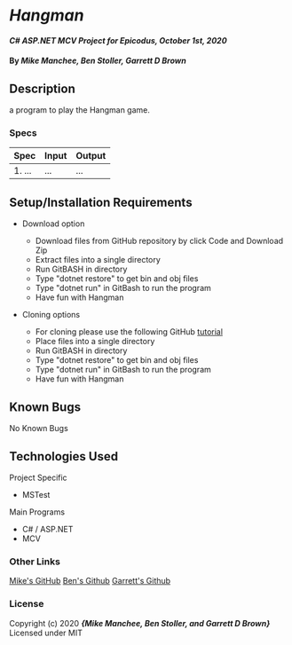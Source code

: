 # _Hangman_

#### _C# ASP.NET MCV Project for Epicodus, October 1st, 2020_

#### By _**Mike Manchee, Ben Stoller, Garrett D Brown**_

## Description

a program to play the Hangman game.

<!-- Brainstorming
Make a program to play the Hangman game. Here's a refresher on the rules. Think carefully about the object(s) you'll use before starting. There are multiple ways to solve this problem.

The computer can generate the words from a pre-set list.
The user can make a Guess by entering a letter into a form. The app should tell them if it's right or wrong, and keep track of how many guesses they have left.
Don't worry about graphics. You can use a collection of 6 images. After the user has made a guess, take them to the /hangman page. If the user has one wrong guess, show the first image. If they have 2 wrong guesses, show the second image, etc.
On the /hangman page, display the letters they have guessed correctly so far, just like above: b _ b b _ _
Also, display the letters they have guessed incorrectly, and how many guesses they have left.
Make sure to display messages telling the user whether they've guessed correctly or incorrectly. Then a "Game Over" message if they're out of guesses.
Don't allow duplicate guesses. If the user tries to guess the same letter twice they should be told to try again.
Try to change the color of an element on your /hangman page based on whether the guess was right or wrong. Play around with changing the layout of your template file based on whether a guess is right or wrong, and whether or not the game is over.
Bonus: make it two-player! Create a new form page where one user can choose a word for the other user to guess.
 -->
### Specs
| Spec | Input | Output |
| :-------------     | :------------- | :------------- |
|  1.  ... | ... | ... |

## Setup/Installation Requirements

* Download option
  * Download files from GitHub repository by click Code and Download Zip
  * Extract files into a single directory 
  * Run GitBASH in directory
  * Type "dotnet restore" to get bin and obj files
  * Type "dotnet run" in GitBash to run the program
  * Have fun with Hangman <!-- TITLE HERE -->

* Cloning options
  * For cloning please use the following GitHub [tutorial](https://docs.github.com/en/enterprise/2.16/user/github/creating-cloning-and-archiving-repositories/cloning-a-repository)
  * Place files into a single directory 
  * Run GitBASH in directory
  * Type "dotnet restore" to get bin and obj files
  * Type "dotnet run" in GitBash to run the program
  * Have fun with Hangman <!-- TITLE HERE -->

## Known Bugs

No Known Bugs

## Technologies Used

Project Specific
* MSTest

Main Programs
* C# / ASP.NET
* MCV


### Other Links
[Mike's GitHub](https://github.com/mmanchee)
[Ben's Github](https://github.com/StollerSystem)
[Garrett's Github](https://github.com/GarrettBrown-dev)

### License

Copyright (c) 2020 **_{Mike Manchee, Ben Stoller, and Garrett D Brown}_**
Licensed under MIT